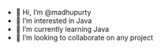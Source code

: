 - 👋 Hi, I’m @madhupurty
- 👀 I’m interested in Java
- 🌱 I’m currently learning Java
- 💞️ I’m looking to collaborate on any project

<!---
madhupurty/madhupurty is a ✨ special ✨ repository because its `README.md` (this file) appears on your GitHub profile.
You can click the Preview link to take a look at your changes.
--->
